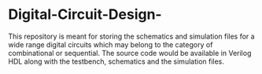 # Digital-Circuit-Design-
This repository is meant for storing the schematics and simulation files for a wide range digital circuits which may belong to the category of combinational or sequential. The source code would be available in Verilog HDL along with the testbench, schematics and the simulation files.
